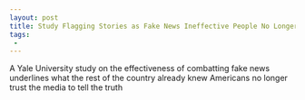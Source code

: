 ```yaml
---
layout: post
title: Study Flagging Stories as Fake News Ineffective People No Longer Trust Media
tags:
 -
---
```

A Yale University study on the effectiveness of combatting fake news underlines what the rest of the country already knew Americans no longer trust the media to tell the truth
